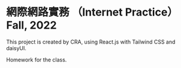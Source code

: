 # 網際網路實務 （Internet Practice）Fall, 2022

This project is created by CRA, using React.js with Tailwind CSS and daisyUI.

Homework for the class.
